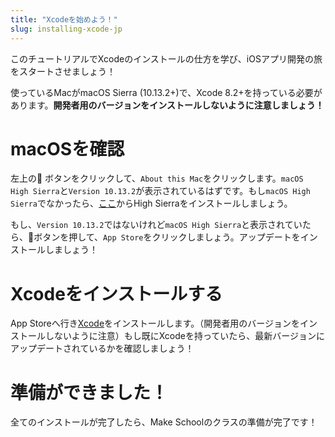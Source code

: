 ```yaml
---
title: "Xcodeを始めよう！"
slug: installing-xcode-jp
---
```


このチュートリアルでXcodeのインストールの仕方を学び、iOSアプリ開発の旅をスタートさせましょう！

使っているMacがmacOS Sierra (10.13.2+)で、Xcode 8.2+を持っている必要があります。**開発者用のバージョンをインストールしないように注意しましょう！**

# macOSを確認

左上の🍎 ボタンをクリックして、`About this Mac`をクリックします。`macOS High Sierra`と`Version 10.13.2`が表示されているはずです。もし`macOS High Sierra`でなかったら、[ここ](https://itunes.apple.com/us/app/macos-high-sierra/id1246284741?mt=12)からHigh Sierraをインストールしましょう。

もし、`Version 10.13.2`ではないけれど`macOS High Sierra`と表示されていたら、🍎ボタンを押して、`App Store`をクリックしましょう。アップデートをインストールしましょう！

# Xcodeをインストールする

App Storeへ行き[Xcode](https://itunes.apple.com/us/app/xcode/id497799835?mt=12)をインストールします。（開発者用のバージョンをインストールしないように注意）もし既にXcodeを持っていたら、最新バージョンにアップデートされているかを確認しましょう！

# 準備ができました！

全てのインストールが完了したら、Make Schoolのクラスの準備が完了です！
